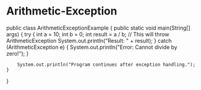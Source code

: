 # Arithmetic-Exception
public class ArithmeticExceptionExample {
    public static void main(String[] args) {
        try {
            int a = 10;
            int b = 0;
            int result = a / b; // This will throw ArithmeticException
            System.out.println("Result: " + result);
        } catch (ArithmeticException e) {
            System.out.println("Error: Cannot divide by zero!");
        }

        System.out.println("Program continues after exception handling.");
    }
}
